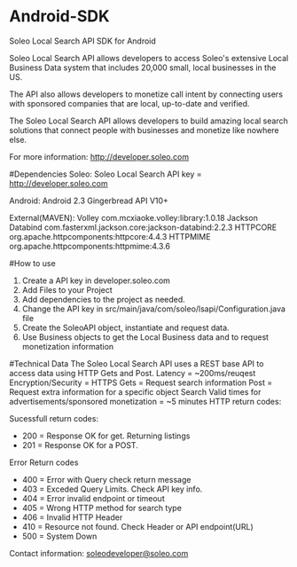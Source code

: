 # Android-SDK
Soleo Local Search API SDK for Android

Soleo Local Search API allows developers to access Soleo's extensive Local Business Data system that includes 20,000 small, local businesses in the US.

The API also allows developers to monetize call intent by connecting users with sponsored companies that are local, up-to-date and verified.

The Soleo Local Search API allows developers to build amazing local search solutions that connect people with businesses and monetize like nowhere else.

For more information:
http://developer.soleo.com

#Dependencies
Soleo:
  Soleo Local Search API key = http://developer.soleo.com
  
Android:
	Android 2.3 Gingerbread API V10+
  
External(MAVEN):
    Volley com.mcxiaoke.volley:library:1.0.18
    Jackson Databind com.fasterxml.jackson.core:jackson-databind:2.2.3
    HTTPCORE org.apache.httpcomponents:httpcore:4.4.3
    HTTPMIME org.apache.httpcomponents:httpmime:4.3.6

#How to use

1) Create a API key in developer.soleo.com
2) Add Files to your Project
3) Add dependencies to the project as needed.
4) Change the API key in src/main/java/com/soleo/lsapi/Configuration.java file
5) Create the SoleoAPI object, instantiate and request data.
6) Use Business objects to get the Local Business data and to request monetization information

#Technical Data
The Soleo Local Search API uses a REST base API to access data using HTTP Gets and Post.
Latency = ~200ms/reuqest
Encryption/Security = HTTPS
Gets = Request search information
Post = Request extra information for a specific object
Search Valid times for advertisements/sponsored monetization = ~5 minutes
HTTP return codes:

Sucessfull return codes:
  - 200 = Response OK for get. Returning listings
  - 201 = Response OK for a POST.

Error Return codes
  - 400 = Error with Query check return message
  - 403 = Exceded Query Limits. Check API key info.
  - 404 = Error invalid endpoint or timeout
  - 405 = Wrong HTTP method for search type
  - 406 = Invalid HTTP Header
  - 410 = Resource not found. Check Header or API endpoint(URL)
  - 500 = System Down

Contact information:
soleodeveloper@soleo.com
